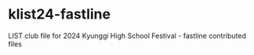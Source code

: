 # klist24-fastline
LIST club file for 2024 Kyunggi High School Festival - fastline contributed files
